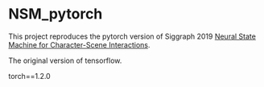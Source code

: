 # NSM_pytorch

This project reproduces the pytorch version of Siggraph 2019  [Neural State Machine for Character-Scene Interactions](https://www.ipab.inf.ed.ac.uk/cgvu/nsm.pdf). 

The original version of tensorflow.

torch==1.2.0


